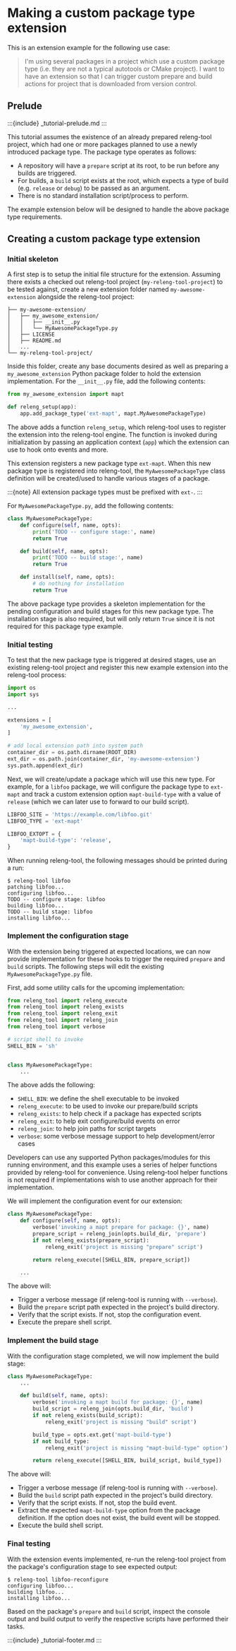 # Making a custom package type extension

This is an extension example for the following use case:

> I'm using several packages in a project which use a custom package type
> (i.e. they are not a typical autotools or CMake project). I want to have
> an extension so that I can trigger custom prepare and build actions for
> project that is downloaded from version control.

## Prelude

:::{include} _tutorial-prelude.md
:::

This tutorial assumes the existence of an already prepared releng-tool
project, which had one or more packages planned to use a newly introduced
package type. The package type operates as follows:

- A repository will have a `prepare` script at its root, to be run before
  any builds are triggered.
- For builds, a `build` script exists at the root, which expects a type of
  build (e.g. `release` or `debug`) to be passed as an argument.
- There is no standard installation script/process to perform.

The example extension below will be designed to handle the above package type
requirements.

## Creating a custom package type extension

### Initial skeleton

A first step is to setup the initial file structure for the extension. Assuming
there exists a checked out releng-tool project (`my-releng-tool-project`) to
be tested against, create a new extension folder named `my-awesome-extension`
alongside the releng-tool project:

```
├── my-awesome-extension/
│   ├── my_awesome_extension/
│   │   ├── __init__.py
│   │   └── MyAwesomePackageType.py
│   ├── LICENSE
│   ├── README.md
│   ...
└── my-releng-tool-project/
```

Inside this folder, create any base documents desired as well as preparing a
`my_awesome_extension` Python package folder to hold the extension
implementation. For the `__init__.py` file, add the following contents:

```python
from my_awesome_extension import mapt

def releng_setup(app):
    app.add_package_type('ext-mapt', mapt.MyAwesomePackageType)
```

The above adds a function `releng_setup`, which releng-tool uses to register
the extension into the releng-tool engine. The function is invoked during
initialization by passing an application context (`app`) which the extension
can use to hook onto events and more.

This extension registers a new package type `ext-mapt`. When this new package
type is registered into releng-tool, the `MyAwesomePackageType` class
definition will be created/used to handle various stages of a package.

:::{note}
All extension package types must be prefixed with `ext-`.
:::

For `MyAwesomePackageType.py`, add the following contents:

```python
class MyAwesomePackageType:
    def configure(self, name, opts):
        print('TODO -- configure stage:', name)
        return True

    def build(self, name, opts):
        print('TODO -- build stage:', name)
        return True

    def install(self, name, opts):
        # do nothing for installation
        return True
```

The above package type provides a skeleton implementation for the pending
configuration and build stages for this new package type. The installation
stage is also required, but will only return `True` since it is not required
for this package type example.

### Initial testing

To test that the new package type is triggered at desired stages, use an
existing releng-tool project and register this new example extension into
the releng-tool process:

```python
import os
import sys

...

extensions = [
    'my_awesome_extension',
]

# add local extension path into system path
container_dir = os.path.dirname(ROOT_DIR)
ext_dir = os.path.join(container_dir, 'my-awesome-extension')
sys.path.append(ext_dir)
```

Next, we will create/update a package which will use this new type. For
example, for a `libfoo` package, we will configure the package type to
`ext-mapt` and track a custom extension option `mapt-build-type` with a
value of `release` (which we can later use to forward to our build script).

```python
LIBFOO_SITE = 'https://example.com/libfoo.git'
LIBFOO_TYPE = 'ext-mapt'

LIBFOO_EXTOPT = {
    'mapt-build-type': 'release',
}
```

When running releng-tool, the following messages should be printed during
a run:

```shell-session
$ releng-tool libfoo
patching libfoo...
configuring libfoo...
TODO -- configure stage: libfoo
building libfoo...
TODO -- build stage: libfoo
installing libfoo...
```

### Implement the configuration stage

With the extension being triggered at expected locations, we can now provide
implementation for these hooks to trigger the required `prepare` and `build`
scripts. The following steps will edit the existing
`MyAwesomePackageType.py` file.

First, add some utility calls for the upcoming implementation:

```python
from releng_tool import releng_execute
from releng_tool import releng_exists
from releng_tool import releng_exit
from releng_tool import releng_join
from releng_tool import verbose

# script shell to invoke
SHELL_BIN = 'sh'


class MyAwesomePackageType:
    ...
```

The above adds the following:

- `SHELL_BIN`: we define the shell executable to be invoked
- `releng_execute`: to be used to invoke our prepare/build scripts
- `releng_exists`: to help check if a package has expected scripts
- `releng_exit`: to help exit configure/build events on error
- `releng_join`: to help join paths for script targets
- `verbose`: some verbose message support to help development/error cases

Developers can use any supported Python packages/modules for this running
environment, and this example uses a series of helper functions provided
by releng-tool for convenience. Using releng-tool helper functions is not
required if implementations wish to use another approach for their
implementation.

We will implement the configuration event for our extension:

```python
class MyAwesomePackageType:
    def configure(self, name, opts):
        verbose('invoking a mapt prepare for package: {}', name)
        prepare_script = releng_join(opts.build_dir, 'prepare')
        if not releng_exists(prepare_script):
            releng_exit('project is missing "prepare" script')

        return releng_execute([SHELL_BIN, prepare_script])

    ...
```

The above will:

- Trigger a verbose message (if releng-tool is running with `--verbose`).
- Build the `prepare` script path expected in the project's build directory.
- Verify that the script exists. If not, stop the configuration event.
- Execute the prepare shell script.

### Implement the build stage

With the configuration stage completed, we will now implement the build
stage:

```python
class MyAwesomePackageType:
    ...

    def build(self, name, opts):
        verbose('invoking a mapt build for package: {}', name)
        build_script = releng_join(opts.build_dir, 'build')
        if not releng_exists(build_script):
            releng_exit('project is missing "build" script')

        build_type = opts.ext.get('mapt-build-type')
        if not build_type:
            releng_exit('project is missing "mapt-build-type" option')

        return releng_execute([SHELL_BIN, build_script, build_type])
```

The above will:

- Trigger a verbose message (if releng-tool is running with `--verbose`).
- Build the `build` script path expected in the project's build directory.
- Verify that the script exists. If not, stop the build event.
- Extract the expected `mapt-build-type` option from the package definition.
  If the option does not exist, the build event will be stopped.
- Execute the build shell script.

### Final testing

With the extension events implemented, re-run the releng-tool project from
the package's configuration stage to see expected output:

```shell-session
$ releng-tool libfoo-reconfigure
configuring libfoo...
building libfoo...
installing libfoo...
```

Based on the package's `prepare` and `build` script, inspect the console
output and build output to verify the respective scripts have performed
their tasks.

:::{include} _tutorial-footer.md
:::
